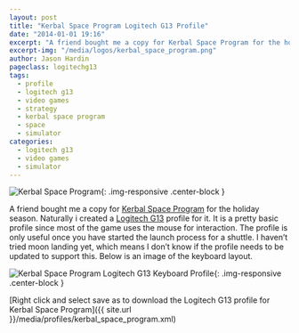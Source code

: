 ```yaml
---
layout: post
title: "Kerbal Space Program Logitech G13 Profile"
date: "2014-01-01 19:16"
excerpt: "A friend bought me a copy for Kerbal Space Program for the holiday season. Naturally i created a Logitech G13 profile for it."
excerpt-img: "/media/logos/kerbal_space_program.png"
author: Jason Hardin
pageclass: logitechg13
tags:
  - profile
  - logitech g13
  - video games
  - strategy
  - kerbal space program
  - space
  - simulator
categories:
  - logitech g13
  - video games
  - simulator
---
```

![Kerbal Space Program]({{site.url}}/media/logos/kerbal_space_program.png){: .img-responsive  .center-block }

A friend bought me a copy for [Kerbal Space Program](https://kerbalspaceprogram.com/) for the holiday season. Naturally i created a [Logitech G13](http://gaming.logitech.com/en-us/product/g13-advanced-gameboard) profile for it. It is a pretty basic profile since most of the game uses the mouse for interaction. The profile is only useful once you have started the launch process for a shuttle. I haven’t tried moon landing yet, which means I don’t know if the profile needs to be updated to support this. Below is an image of the keyboard layout.

![Kerbal Space Program Logitech G13 Keyboard Profile]({{site.url}}/media/profiles/kerbal_space_program_keyboard_layout.png){: .img-responsive  .center-block }

[Right click and select save as to download the Logitech G13 profile for Kerbal Space Program]({{ site.url }}/media/profiles/kerbal_space_program.xml)
